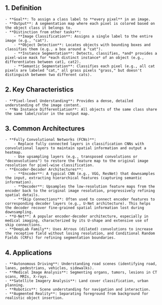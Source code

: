 ## 1. Definition
    - **Goal**: To assign a class label to **every pixel** in an image.
    - **Output**: A segmentation map where each pixel is colored based on the object class it belongs to.
    - **Distinction from other tasks**:
        - **Image Classification**: Assigns a single label to the entire image (e.g., "cat").
        - **Object Detection**: Locates objects with bounding boxes and classifies them (e.g., a box around a "cat").
        - **Instance Segmentation**: Detects, classifies, *and* provides a pixel-wise mask for *each distinct instance* of an object (e.g., differentiates between cat1, cat2).
        - **Semantic Segmentation**: Classifies each pixel (e.g., all cat pixels are labeled "cat," all grass pixels "grass," but doesn't distinguish between two different cats).

## 2. Key Characteristics
    - **Pixel-level Understanding**: Provides a dense, detailed understanding of the image content.
    - **No Instance Differentiation**: All objects of the same class share the same label/color in the output map.

## 3. Common Architectures
    - **Fully Convolutional Networks (FCNs)**:
        - Replace fully connected layers in classification CNNs with convolutional layers to maintain spatial information and output a heatmap.
        - Use upsampling layers (e.g., transposed convolutions or "deconvolutions") to restore the feature map to the original image resolution for pixel-wise classification.
    - **Encoder-Decoder Architectures**:
        - **Encoder**: A typical CNN (e.g., VGG, ResNet) that downsamples the input, extracting hierarchical features (capturing semantic information).
        - **Decoder**: Upsamples the low-resolution feature maps from the encoder back to the original image resolution, progressively refining spatial details.
        - **Skip Connections**: Often used to connect encoder features to corresponding decoder layers (e.g., U-Net architecture). This helps the decoder recover fine-grained spatial information lost during downsampling.
    - **U-Net**: A popular encoder-decoder architecture, especially in medical imaging, characterized by its U-shape and extensive use of skip connections.
    - **DeepLab Family**: Uses Atrous (dilated) convolutions to increase the receptive field without losing resolution, and Conditional Random Fields (CRFs) for refining segmentation boundaries.

## 4. Applications
    - **Autonomous Driving**: Understanding road scenes (identifying road, lanes, pedestrians, vehicles, sidewalks).
    - **Medical Image Analysis**: Segmenting organs, tumors, lesions in CT scans, MRIs, X-rays.
    - **Satellite Imagery Analysis**: Land cover classification, urban planning.
    - **Robotics**: Scene understanding for navigation and interaction.
    - **Augmented Reality**: Separating foreground from background for realistic object insertion.